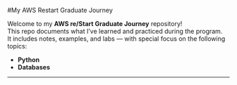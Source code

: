 #My AWS Restart Graduate Journey  

Welcome to my **AWS re/Start Graduate Journey** repository!  
This repo documents what I’ve learned and practiced during the program.  
It includes notes, examples, and labs —  with special focus on the following topics: 

- **Python**  
- **Databases**  

---
